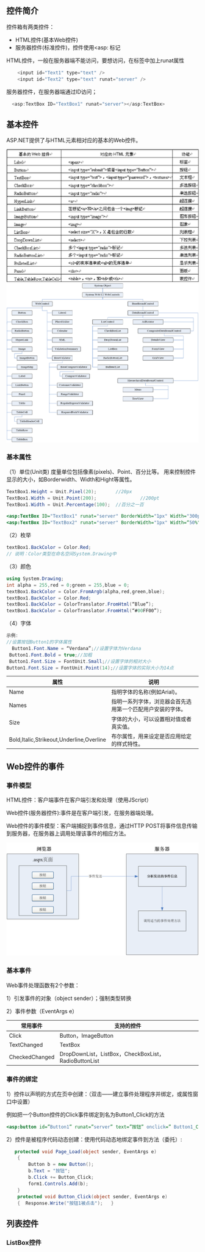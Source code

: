 ## 控件简介

控件箱有两类控件：

- HTML控件(基本Web控件)
- 服务器控件(标准控件)，控件使用<asp: 标记

HTML控件，一般在服务器端不能访问，要想访问，在标签中加上runat属性 

```cs
    <input id="Text1" type="text" />
    <input id="Text2" type="text" runat="server" />
```

服务器控件，在服务器端通过ID访问；  

```cs
  <asp:TextBox ID="TextBox1" runat="server"></asp:TextBox>
```

## 基本控件

ASP.NET提供了与HTML元素相对应的基本的Web控件。

<img src="https://raw.githubusercontent.com/wqcblog/picgo-image/master/2022/05/20220521_1653115390.png" alt="image-20220521144310476" style="zoom: 67%;" />



<img src="https://raw.githubusercontent.com/wqcblog/picgo-image/master/2022/05/20220521_1653115526.png" alt="image-20220521144526134" style="zoom:67%;" />

### 基本属性

（1）单位(Unit类)	度量单位包括像素(pixels)、Point、百分比等。 用来控制控件显示的大小，如Borderwidth、Width和Hight等属性。 

```cs
TextBox1.Height = Unit.Pixel(20);		//20px
TextBox1.Width = Unit.Point(200); 	             //200pt
TextBox1.Width = Unit.Percentage(100);	//百分之一百
```

```asp
<asp:TextBox ID="TextBox1" runat="server" BorderWidth="1px" Width="300px" Height="20px"></asp:TextBox> 
<asp:TextBox ID="TextBox2" runat="server" BorderWidth="1px" Width=“50%" Height="20px"></asp:TextBox> 
```

（2）枚举

```cs
textBox1.BackColor = Color.Red; 
// 说明：Color类型在命名空间System.Drawing中
```

（3）颜色

```cs
using System.Drawing;
int alpha = 255,red = 0;green = 255,blue = 0;
textBox1.BackColor = Color.FromArgb(alpha,red,green,blue);
textBox1.BackColor = Color.Red;
textBox1.BackColor = ColorTranslator.FromHtml(“Blue”);
textBox1.BackColor = ColorTranslator.FromHtml(“#00FF00”);
```

（4）字体

```cs
示例:
//设置按钮Button1的字体属性
  Button1.Font.Name = “Verdana”;//设置字体为Verdana
 Button1.Font.Bold = true;//加粗
 Button1.Font.Size = FontUnit.Small;//设置字体的相对大小
Button1.Font.Size = FontUnit.Point(14);//设置字体的实际大小为14点 
```

| 属性                                     | 说明                                                       |
| ---------------------------------------- | ---------------------------------------------------------- |
| Name                                     | 指明字体的名称(例如Arial)。                                |
| Names                                    | 指明一系列字体，浏览器会首先选用第一个匹配用户安装的字体。 |
| Size                                     | 字体的大小，可以设置相对值或者真实值。                     |
| Bold,Italic,Strikeout,Underline,Overline | 布尔属性，用来设定是否应用给定的样式特性。                 |

## Web控件的事件

### 事件模型

HTML控件：客户端事件在客户端引发和处理（使用JScript）

Web控件(服务器控件):事件是在客户端引发，在服务器端处理。

Web控件的事件模型：客户端捕捉到事件信息，通过HTTP POST将事件信息传输到服务器，在服务器上调用处理该事件的相应方法。

<img src="https://raw.githubusercontent.com/wqcblog/picgo-image/master/2022/05/20220521_1653116794.png" alt="image-20220521150634340" style="zoom: 50%;" />

### 基本事件

Web事件处理函数有2个参数：	

1）引发事件的对象（object sender）；强制类型转换	

2）事件参数（EventArgs e）

| 常用事件       | 支持的控件                                           |
| -------------- | ---------------------------------------------------- |
| Click          | Button，ImageButton                                  |
| TextChanged    | TextBox                                              |
| CheckedChanged | DropDownList，ListBox，CheckBoxList，RadioButtonList |

### 事件的绑定

1）控件以声明的方式在页中创建：（双击——建立事件处理程序并绑定，或属性窗口中设置）

例如把一个Button控件的Click事件绑定到名为Button1_Click的方法

```asp
<asp:button id=”Button1” runat=”server” text=”按钮” onclick=” Button1_Click”/>
```

 2）控件是被程序代码动态创建：使用代码动态地绑定事件到方法（委托）:    

```cs
   protected void Page_Load(object sender, EventArgs e)
    {
        Button b = new Button();
        b.Text = "按钮";
        b.Click += Button_Click; 
        form1.Controls.Add(b);
    }
    protected void Button_Click(object sender, EventArgs e)
    {  Response.Write("按钮1被点击");   }

```

## 列表控件

### ListBox控件

